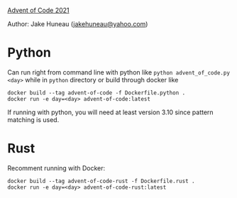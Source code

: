 [Advent of Code 2021](https://adventofcode.com/2021/)

Author: Jake Huneau (jakehuneau@yahoo.com)

# Python

Can run right from command line with python like `python advent_of_code.py <day>` while in `python` directory or build through docker like

```
docker build --tag advent-of-code -f Dockerfile.python .
docker run -e day=<day> advent-of-code:latest
```

If running with python, you will need at least version 3.10 since pattern matching is used.

# Rust
Recomment running with Docker:

```
docker build --tag advent-of-code-rust -f Dockerfile.rust .
docker run -e day=<day> advent-of-code-rust:latest
```
